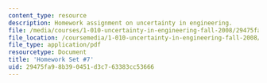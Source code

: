 ```yaml
---
content_type: resource
description: Homework assignment on uncertainty in engineering.
file: /media/courses/1-010-uncertainty-in-engineering-fall-2008/29475fa98b390451d3c763383cc53666_homework_07.pdf
file_location: /coursemedia/1-010-uncertainty-in-engineering-fall-2008/29475fa98b390451d3c763383cc53666_homework_07.pdf
file_type: application/pdf
resourcetype: Document
title: 'Homework Set #7'
uid: 29475fa9-8b39-0451-d3c7-63383cc53666
---
```


